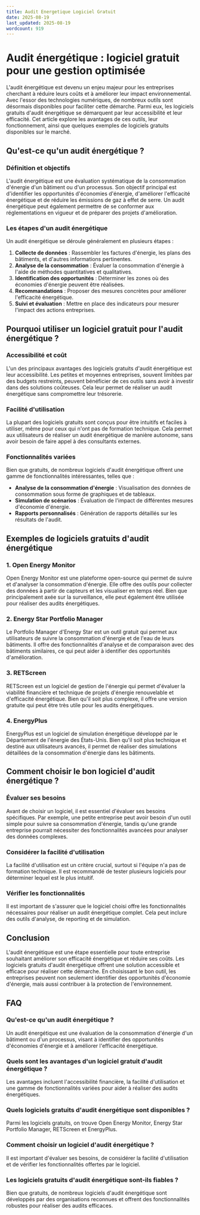 ```yaml
---
title: Audit Energetique Logiciel Gratuit
date: 2025-08-19
last_updated: 2025-08-19
wordcount: 919
---
```


# Audit énergétique : logiciel gratuit pour une gestion optimisée

L'audit énergétique est devenu un enjeu majeur pour les entreprises cherchant à réduire leurs coûts et à améliorer leur impact environnemental. Avec l'essor des technologies numériques, de nombreux outils sont désormais disponibles pour faciliter cette démarche. Parmi eux, les logiciels gratuits d'audit énergétique se démarquent par leur accessibilité et leur efficacité. Cet article explore les avantages de ces outils, leur fonctionnement, ainsi que quelques exemples de logiciels gratuits disponibles sur le marché.

## Qu'est-ce qu'un audit énergétique ?

### Définition et objectifs

L'audit énergétique est une évaluation systématique de la consommation d'énergie d'un bâtiment ou d'un processus. Son objectif principal est d'identifier les opportunités d'économies d'énergie, d'améliorer l'efficacité énergétique et de réduire les émissions de gaz à effet de serre. Un audit énergétique peut également permettre de se conformer aux réglementations en vigueur et de préparer des projets d'amélioration.

### Les étapes d'un audit énergétique

Un audit énergétique se déroule généralement en plusieurs étapes :

1. **Collecte de données** : Rassembler les factures d'énergie, les plans des bâtiments, et d'autres informations pertinentes.
2. **Analyse de la consommation** : Évaluer la consommation d'énergie à l'aide de méthodes quantitatives et qualitatives.
3. **Identification des opportunités** : Déterminer les zones où des économies d'énergie peuvent être réalisées.
4. **Recommandations** : Proposer des mesures concrètes pour améliorer l'efficacité énergétique.
5. **Suivi et évaluation** : Mettre en place des indicateurs pour mesurer l'impact des actions entreprises.

## Pourquoi utiliser un logiciel gratuit pour l'audit énergétique ?

### Accessibilité et coût

L'un des principaux avantages des logiciels gratuits d'audit énergétique est leur accessibilité. Les petites et moyennes entreprises, souvent limitées par des budgets restreints, peuvent bénéficier de ces outils sans avoir à investir dans des solutions coûteuses. Cela leur permet de réaliser un audit énergétique sans compromettre leur trésorerie.

### Facilité d'utilisation

La plupart des logiciels gratuits sont conçus pour être intuitifs et faciles à utiliser, même pour ceux qui n'ont pas de formation technique. Cela permet aux utilisateurs de réaliser un audit énergétique de manière autonome, sans avoir besoin de faire appel à des consultants externes.

### Fonctionnalités variées

Bien que gratuits, de nombreux logiciels d'audit énergétique offrent une gamme de fonctionnalités intéressantes, telles que :

- **Analyse de la consommation d'énergie** : Visualisation des données de consommation sous forme de graphiques et de tableaux.
- **Simulation de scénarios** : Évaluation de l'impact de différentes mesures d'économie d'énergie.
- **Rapports personnalisés** : Génération de rapports détaillés sur les résultats de l'audit.

## Exemples de logiciels gratuits d'audit énergétique

### 1. Open Energy Monitor

Open Energy Monitor est une plateforme open-source qui permet de suivre et d'analyser la consommation d'énergie. Elle offre des outils pour collecter des données à partir de capteurs et les visualiser en temps réel. Bien que principalement axée sur la surveillance, elle peut également être utilisée pour réaliser des audits énergétiques.

### 2. Energy Star Portfolio Manager

Le Portfolio Manager d'Energy Star est un outil gratuit qui permet aux utilisateurs de suivre la consommation d'énergie et de l'eau de leurs bâtiments. Il offre des fonctionnalités d'analyse et de comparaison avec des bâtiments similaires, ce qui peut aider à identifier des opportunités d'amélioration.

### 3. RETScreen

RETScreen est un logiciel de gestion de l'énergie qui permet d'évaluer la viabilité financière et technique de projets d'énergie renouvelable et d'efficacité énergétique. Bien qu'il soit plus complexe, il offre une version gratuite qui peut être très utile pour les audits énergétiques.

### 4. EnergyPlus

EnergyPlus est un logiciel de simulation énergétique développé par le Département de l'énergie des États-Unis. Bien qu'il soit plus technique et destiné aux utilisateurs avancés, il permet de réaliser des simulations détaillées de la consommation d'énergie dans les bâtiments.

## Comment choisir le bon logiciel d'audit énergétique ?

### Évaluer ses besoins

Avant de choisir un logiciel, il est essentiel d'évaluer ses besoins spécifiques. Par exemple, une petite entreprise peut avoir besoin d'un outil simple pour suivre sa consommation d'énergie, tandis qu'une grande entreprise pourrait nécessiter des fonctionnalités avancées pour analyser des données complexes.

### Considérer la facilité d'utilisation

La facilité d'utilisation est un critère crucial, surtout si l'équipe n'a pas de formation technique. Il est recommandé de tester plusieurs logiciels pour déterminer lequel est le plus intuitif.

### Vérifier les fonctionnalités

Il est important de s'assurer que le logiciel choisi offre les fonctionnalités nécessaires pour réaliser un audit énergétique complet. Cela peut inclure des outils d'analyse, de reporting et de simulation.

## Conclusion

L'audit énergétique est une étape essentielle pour toute entreprise souhaitant améliorer son efficacité énergétique et réduire ses coûts. Les logiciels gratuits d'audit énergétique offrent une solution accessible et efficace pour réaliser cette démarche. En choisissant le bon outil, les entreprises peuvent non seulement identifier des opportunités d'économie d'énergie, mais aussi contribuer à la protection de l'environnement.

## FAQ

### Qu'est-ce qu'un audit énergétique ?

Un audit énergétique est une évaluation de la consommation d'énergie d'un bâtiment ou d'un processus, visant à identifier des opportunités d'économies d'énergie et à améliorer l'efficacité énergétique.

### Quels sont les avantages d'un logiciel gratuit d'audit énergétique ?

Les avantages incluent l'accessibilité financière, la facilité d'utilisation et une gamme de fonctionnalités variées pour aider à réaliser des audits énergétiques.

### Quels logiciels gratuits d'audit énergétique sont disponibles ?

Parmi les logiciels gratuits, on trouve Open Energy Monitor, Energy Star Portfolio Manager, RETScreen et EnergyPlus.

### Comment choisir un logiciel d'audit énergétique ?

Il est important d'évaluer ses besoins, de considérer la facilité d'utilisation et de vérifier les fonctionnalités offertes par le logiciel.

### Les logiciels gratuits d'audit énergétique sont-ils fiables ?

Bien que gratuits, de nombreux logiciels d'audit énergétique sont développés par des organisations reconnues et offrent des fonctionnalités robustes pour réaliser des audits efficaces.